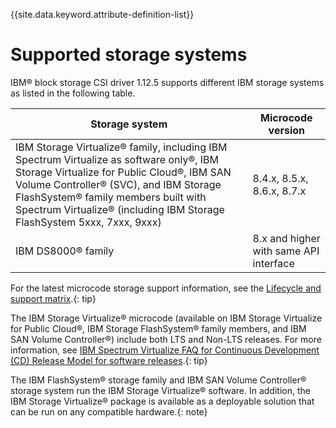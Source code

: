 
{{site.data.keyword.attribute-definition-list}}

# Supported storage systems

IBM® block storage CSI driver 1.12.5 supports different IBM storage systems as listed in the following table.

|Storage system|Microcode version|
|--------------|-----------------|
|IBM Storage Virtualize® family, including IBM Spectrum Virtualize as software only®, IBM Storage Virtualize for Public Cloud®, IBM SAN Volume Controller® (SVC), and IBM Storage FlashSystem® family members built with Spectrum Virtualize® (including IBM Storage FlashSystem 5xxx, 7xxx, 9xxx)|8.4.x, 8.5.x, 8.6.x, 8.7.x|
|IBM DS8000® family|8.x and higher with same API interface|

For the latest microcode storage support information, see the [Lifecycle and support matrix](lifecycle_support_matrix.md).{: tip}

The IBM Storage Virtualize® microcode (available on IBM Storage Virtualize for Public Cloud®, IBM Storage FlashSystem® family members, and IBM SAN Volume Controller®) include both LTS and Non-LTS releases. For more information, see [IBM Spectrum Virtualize FAQ for Continuous Development (CD) Release Model for software releases](https://www.ibm.com/support/pages/node/6409554).{: tip}

The IBM FlashSystem® storage family and IBM SAN Volume Controller® storage system run the IBM Storage Virtualize® software. In addition, the IBM Storage Virtualize® package is available as a deployable solution that can be run on any compatible hardware.{: note}

